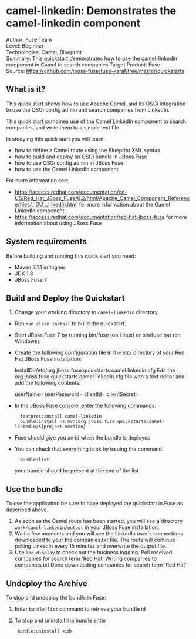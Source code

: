 camel-linkedin: Demonstrates the camel-linkedin component
======================================================
Author: Fuse Team  
Level: Beginner  
Technologies: Camel, Blueprint  
Summary: This quickstart demonstrates how to use the camel-linkedin component in Camel to search companies
Target Product: Fuse  
Source: <https://github.com/jboss-fuse/fuse-karaf/tree/master/quickstarts>  



What is it?
-----------

This quick start shows how to use Apache Camel, and its OSGi integration to use the OSGi config admin and search companies from LinkedIn.

This quick start combines use of the Camel LinkedIn component to search companies, and write them to a simple text file.

In studying this quick start you will learn:

* how to define a Camel route using the Blueprint XML syntax
* how to build and deploy an OSGi bundle in JBoss Fuse
* how to use OSGi config admin in JBoss Fuse
* how to use the Camel LinkedIn component

For more information see:

* https://access.redhat.com/documentation/en-US/Red_Hat_JBoss_Fuse/6.2/html/Apache_Camel_Component_Reference/files/_IDU_LinkedIn.html for more information about the Camel LinkedIn component
* https://access.redhat.com/documentation/red-hat-jboss-fuse for more information about using JBoss Fuse

System requirements
-------------------

Before building and running this quick start you need:

* Maven 3.1.1 or higher
* JDK 1.8
* JBoss Fuse 7

Build and Deploy the Quickstart
-------------------------

1. Change your working directory to `camel-linkedin` directory.
* Run `mvn clean install` to build the quickstart.
* Start JBoss Fuse 7 by running bin/fuse (on Linux) or bin\fuse.bat (on Windows).
* Create the following configuration file in the etc/ directory of your Red Hat JBoss Fuse installation:

  InstallDir/etc/org.jboss.fuse.quickstarts.camel.linkedin.cfg
  Edit the org.jboss.fuse.quickstarts.camel.linkedin.cfg file with a text editor and add the following contents:

  userName=<LinkedIn account user name>
  userPassword=<LinkedIn account password>
  clientId=<LinkedIn client id>
  clientSecret=<LinkedIn client secret>

* In the JBoss Fuse console, enter the following commands:

        features:install camel-linkedin
        bundle:install -s mvn:org.jboss.fuse.quickstarts/camel-linkedin/${project.version}

* Fuse should give you an id when the bundle is deployed

* You can check that everything is ok by issuing  the command:

        bundle:list
   your bundle should be present at the end of the list


Use the bundle
---------------------

To use the application be sure to have deployed the quickstart in Fuse as described above. 

1. As soon as the Camel route has been started, you will see a directory `work/camel-linkedin/output` in your JBoss Fuse installation.
2. Wait a few moments and you will see the LinkedIn user's connections downloaded to your the companies.txt file.
The route will continue polling LinkedIn every 15 minutes and overwrite the output file.
3. Use `log:display` to check out the business logging.
        Poll received <n> companies for search term 'Red Hat'
        Writing companies to companies.txt
        Done downloading companies for search term 'Red Hat'

Undeploy the Archive
--------------------

To stop and undeploy the bundle in Fuse:

1. Enter `bundle:list` command to retrieve your bundle id
2. To stop and uninstall the bundle enter

        bundle:uninstall <id>

